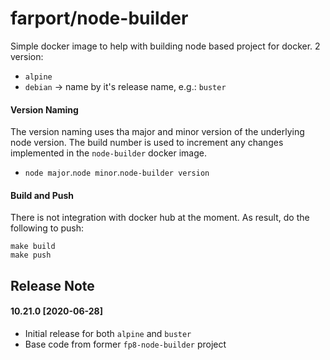 # farport/node-builder

Simple docker image to help with building node based project for docker.  2 version:

* `alpine`
* `debian` -> name by it's release name, e.g.: `buster`

#### Version Naming

The version naming uses tha major and minor version of the underlying node version.  The build
number is used to increment any changes implemented in the `node-builder` docker image.

* `node major`.`node minor`.`node-builder version`

#### Build and Push

There is not integration with docker hub at the moment.  As result, do the following to push:

```
make build
make push
```


## Release Note

#### 10.21.0 [2020-06-28]

* Initial release for both `alpine` and `buster`
* Base code from former `fp8-node-builder` project

